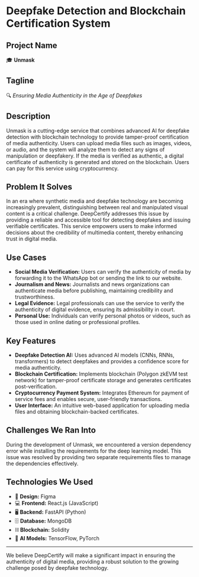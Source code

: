 # Deepfake Detection and Blockchain Certification System

## Project Name

🎓 **Unmask**

## Tagline

🔍 _Ensuring Media Authenticity in the Age of Deepfakes_

## Description

Unmask is a cutting-edge service that combines advanced AI for deepfake detection with blockchain technology to provide tamper-proof certification of media authenticity. Users can upload media files such as images, videos, or audio, and the system will analyze them to detect any signs of manipulation or deepfakery. If the media is verified as authentic, a digital certificate of authenticity is generated and stored on the blockchain. Users can pay for this service using cryptocurrency.

## Problem It Solves

In an era where synthetic media and deepfake technology are becoming increasingly prevalent, distinguishing between real and manipulated visual content is a critical challenge. DeepCertify addresses this issue by providing a reliable and accessible tool for detecting deepfakes and issuing verifiable certificates. This service empowers users to make informed decisions about the credibility of multimedia content, thereby enhancing trust in digital media.

## Use Cases

- **Social Media Verification:** Users can verify the authenticity of media by forwarding it to the WhatsApp bot or sending the link to our website.
- **Journalism and News:** Journalists and news organizations can authenticate media before publishing, maintaining credibility and trustworthiness.
- **Legal Evidence:** Legal professionals can use the service to verify the authenticity of digital evidence, ensuring its admissibility in court.
- **Personal Use:** Individuals can verify personal photos or videos, such as those used in online dating or professional profiles.

## Key Features

- **Deepfake Detection AI:** Uses advanced AI models (CNNs, RNNs, transformers) to detect deepfakes and provides a confidence score for media authenticity.
- **Blockchain Certification:** Implements blockchain (Polygon zkEVM test network) for tamper-proof certificate storage and generates certificates post-verification.
- **Cryptocurrency Payment System:** Integrates Ethereum for payment of service fees and enables secure, user-friendly transactions.
- **User Interface:** An intuitive web-based application for uploading media files and obtaining blockchain-backed certificates.

## Challenges We Ran Into

During the development of Unmask, we encountered a version dependency error while installing the requirements for the deep learning model. This issue was resolved by providing two separate requirements files to manage the dependencies effectively.

## Technologies We Used

- 🎨 **Design:** Figma
- 💻 **Frontend:** React.js (JavaScript)
- 🖥 **Backend:** FastAPI (Python)
- 🗄 **Database:** MongoDB
- ⛓ **Blockchain:** Solidity
- 🤖 **AI Models:** TensorFlow, PyTorch

---

We believe DeepCertify will make a significant impact in ensuring the authenticity of digital media, providing a robust solution to the growing challenge posed by deepfake technology.
